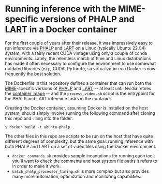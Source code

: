 # Running inference with the MIME-specific versions of PHALP and LART in a Docker container

For the first couple of years after their release, it was impressively easy to run inference via [PHALP](https://github.com/brjathu/PHALP) and [LART](https://github.com/brjathu/LART) on a Linux (typically Ubuntu 22.04) system, with a fairly recent CUDA vintage using only a couple of conda environments. Lately, the relentless march of time and Linux distributions has made it often necessary to configure the environment to use somewhat outdated libraries (e.g., CUDA, PyTorch), so virtualization via Docker is now frequently the best solution.

The Dockerfile in this repository defines a container that can run both the [MIME](https://github.com/sul-cidr/mime)-specific versions of [PHALP](https://github.com/broadwell/PHALP/tree/mime-version) and [LART](https://github.com/broadwell/LART/tree/mime-version) -- at least until Nvidia retires the [container image](https://hub.docker.com/layers/nvidia/cuda/12.1.0-devel-ubuntu22.04/images/sha256-da7476bffce34d8dd3e84a7db3f221fd4b14ee3a0a83c508cafe113b6b5c0e1b) -- and the `process_video.sh` script is the entrypoint for the PHALP and LART inference tasks in the container. 

Creating the Docker container, assuming Docker is installed on the host system, should simply involve running the following command after cloning this repo and `cd`ing into the folder:

`$ docker build -t ubuntu-phalp .`

The other files in this repo are scripts to be run on the host that have quite different degrees of complexity, but the same goal: running inference with both PHALP and LART on a set of video files using the Docker environment.
- `docker_commands.sh` provides sample incantations for running each tool; you'll want to check the comments and host system file paths it refers to in order to make it work.
- `batch_phalp_processor_timing.sh` is more complex but also provides many more automation, optimization and monitoring capabilities.
